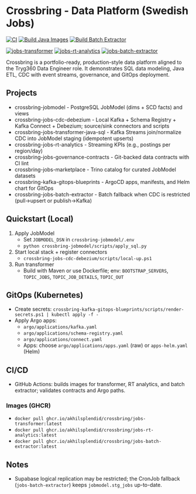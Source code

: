 # Crossbring - Data Platform (Swedish Jobs)

[![CI](https://github.com/akhilsplendid/crossbring/actions/workflows/ci.yml/badge.svg)](https://github.com/akhilsplendid/crossbring/actions/workflows/ci.yml)
[![Build Java Images](https://github.com/akhilsplendid/crossbring/actions/workflows/build-java-images.yml/badge.svg)](https://github.com/akhilsplendid/crossbring/actions/workflows/build-java-images.yml)
[![Build Batch Extractor](https://github.com/akhilsplendid/crossbring/actions/workflows/build-batch-extractor.yml/badge.svg)](https://github.com/akhilsplendid/crossbring/actions/workflows/build-batch-extractor.yml)

[![jobs-transformer](https://img.shields.io/badge/ghcr.io%2Fakhilsplendid%2Fcrossbring%2Fjobs--transformer-latest-blue?logo=github)](https://github.com/users/akhilsplendid/packages/container/crossbring%2Fjobs-transformer)
[![jobs-rt-analytics](https://img.shields.io/badge/ghcr.io%2Fakhilsplendid%2Fcrossbring%2Fjobs--rt--analytics-latest-blue?logo=github)](https://github.com/users/akhilsplendid/packages/container/crossbring%2Fjobs-rt-analytics)
[![jobs-batch-extractor](https://img.shields.io/badge/ghcr.io%2Fakhilsplendid%2Fcrossbring%2Fjobs--batch--extractor-latest-blue?logo=github)](https://github.com/users/akhilsplendid/packages/container/crossbring%2Fjobs-batch-extractor)

Crossbring is a portfolio-ready, production-style data platform aligned to the Tryg360 Data Engineer role. It demonstrates SQL data modeling, Java ETL, CDC with event streams, governance, and GitOps deployment.

## Projects
- crossbring-jobmodel - PostgreSQL JobModel (dims + SCD facts) and views
- crossbring-jobs-cdc-debezium - Local Kafka + Schema Registry + Kafka Connect + Debezium; source/sink connectors and scripts
- crossbring-jobs-transformer-java-sql - Kafka Streams join/normalize CDC into JobModel staging (idempotent upserts)
- crossbring-jobs-rt-analytics - Streaming KPIs (e.g., postings per region/day)
- crossbring-jobs-governance-contracts - Git-backed data contracts with CI lint
- crossbring-jobs-marketplace - Trino catalog for curated JobModel datasets
- crossbring-kafka-gitops-blueprints - ArgoCD apps, manifests, and Helm chart for GitOps
- crossbring-jobs-batch-extractor - Batch fallback when CDC is restricted (pull->upsert or publish->Kafka)

## Quickstart (Local)
1) Apply JobModel
   - Set `JOBMODEL_DSN` in `crossbring-jobmodel/.env`
   - `python crossbring-jobmodel/scripts/apply_sql.py`
2) Start local stack + register connectors
   - `crossbring-jobs-cdc-debezium/scripts/local-up.ps1`
3) Run transformer
   - Build with Maven or use Dockerfile; env: `BOOTSTRAP_SERVERS`, `TOPIC_JOBS`, `TOPIC_JOB_DETAILS`, `TOPIC_OUT`

## GitOps (Kubernetes)
- Create secrets: `crossbring-kafka-gitops-blueprints/scripts/render-secrets.ps1 | kubectl apply -f -`
- Apply Argo apps:
  - `argo/applications/kafka.yaml`
  - `argo/applications/schema-registry.yaml`
  - `argo/applications/connect.yaml`
  - Apps: choose `argo/applications/apps.yaml` (raw) or `apps-helm.yaml` (Helm)

## CI/CD
- GitHub Actions: builds images for transformer, RT analytics, and batch extractor; validates contracts and Argo paths.

### Images (GHCR)
- `docker pull ghcr.io/akhilsplendid/crossbring/jobs-transformer:latest`
- `docker pull ghcr.io/akhilsplendid/crossbring/jobs-rt-analytics:latest`
- `docker pull ghcr.io/akhilsplendid/crossbring/jobs-batch-extractor:latest`

## Notes
- Supabase logical replication may be restricted; the CronJob fallback (`jobs-batch-extractor`) keeps `jobmodel.stg_jobs` up-to-date.
